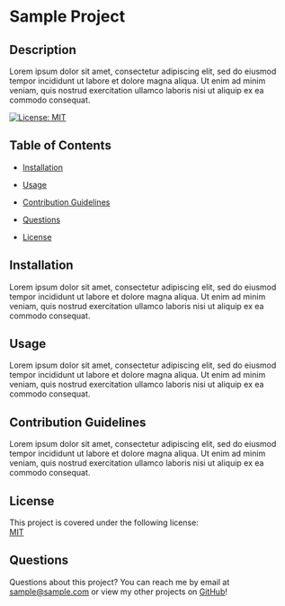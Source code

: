 

  # Sample Project

  ## Description
  Lorem ipsum dolor sit amet, consectetur adipiscing elit, sed do eiusmod tempor incididunt ut labore et dolore magna aliqua. Ut enim ad minim veniam, quis nostrud exercitation ullamco laboris nisi ut aliquip ex ea commodo consequat.  

  [![License: MIT](https://img.shields.io/badge/License-MIT-yellow.svg)](https://opensource.org/licenses/MIT) 

  ## Table of Contents 
  - [Installation](#installation)
  - [Usage](#usage)
  - [Contribution Guidelines](#contributions)
  - [Questions](#questions)

  - [License](#license)

  ## Installation
  Lorem ipsum dolor sit amet, consectetur adipiscing elit, sed do eiusmod tempor incididunt ut labore et dolore magna aliqua. Ut enim ad minim veniam, quis nostrud exercitation ullamco laboris nisi ut aliquip ex ea commodo consequat. 

  ## Usage
  Lorem ipsum dolor sit amet, consectetur adipiscing elit, sed do eiusmod tempor incididunt ut labore et dolore magna aliqua. Ut enim ad minim veniam, quis nostrud exercitation ullamco laboris nisi ut aliquip ex ea commodo consequat. 

  ## Contribution Guidelines
  Lorem ipsum dolor sit amet, consectetur adipiscing elit, sed do eiusmod tempor incididunt ut labore et dolore magna aliqua. Ut enim ad minim veniam, quis nostrud exercitation ullamco laboris nisi ut aliquip ex ea commodo consequat. 

  ## License
  This project is covered under the following license:<br>[MIT](https://opensource.org/licenses/MIT)<br>
  
  ## Questions
  Questions about this project? You can reach me by email at sample@sample.com or view my other projects on [GitHub](https://www.github.com/samplename)!
  